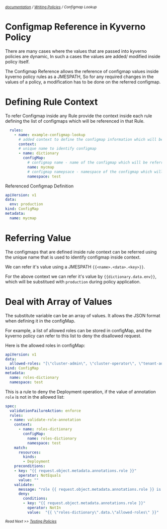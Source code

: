 <small>*[documentation](/README.md#documentation) / [Writing Policies](/documentation/writing-policies.md) / Configmap Lookup*</small>

# Configmap Reference in Kyverno Policy

There are many cases where the values that are passed into kyverno policies are dynamic, In such a cases the values are added/ modified inside policy itself.

The Configmap Reference allows the reference of configmap values inside kyverno policy rules as a JMESPATH, So for any required changes in the values of a policy, a modification has to be done on the referred configmap.

# Defining Rule Context

To refer Configmap inside any Rule provide the context inside each rule defining the list of configmaps which will be referenced in that Rule.

````yaml
  rules:
    - name: example-configmap-lookup
      # added context to define the configmap information which will be referred 
      context:
      # unique name to identify configmap
      - name: dictionary
        configMap: 
          # configmap name - name of the configmap which will be referred
          name: mycmap
          # configmap namepsace - namespace of the configmap which will be referred
          namespace: test
````

Referenced Configmap Definition

````yaml
apiVersion: v1
data:
  env: production
kind: ConfigMap
metadata:
  name: mycmap
````

# Referring Value

The configmaps that are defined inside rule context can be referred using the unique name that is used to identify configmap inside context.

We can refer it's value using a JMESPATH `{{<name>.<data>.<key>}}`. 

For the above context we can refer it's value by `{{dictionary.data.env}}`, which will be substitued with `production` during policy application.

# Deal with Array of Values

The substitute variable can be an array of values. It allows the JSON format when defining it in the configMap.

For example, a list of allowed roles can be stored in configMap, and the kyverno policy can refer to this list to deny the disallowed request.

Here is the allowed roles in configMap:
````yaml
apiVersion: v1
data:
  allowed-roles: "[\"cluster-admin\", \"cluster-operator\", \"tenant-admin\"]"
kind: ConfigMap
metadata:
  name: roles-dictionary
  namespace: test
````


This is a rule to deny the Deployment operation, if the value of annotation `role` is not in the allowed list:
````yaml
spec:
  validationFailureAction: enforce
  rules:
  - name: validate-role-annotation
    context:
      - name: roles-dictionary
        configMap: 
          name: roles-dictionary
          namespace: test
    match:
      resources:
        kinds:
        - Deployment
    preconditions:
    - key: "{{ request.object.metadata.annotations.role }}"
      operator: NotEquals
      value: ""
    validate:
      message: "role {{ request.object.metadata.annotations.role }} is not in the allowed list {{ \"roles-dictionary\".data.\"allowed-roles\" }}"
      deny:
        conditions: 
        - key: "{{ request.object.metadata.annotations.role }}"
          operator: NotIn
          value:  "{{ \"roles-dictionary\".data.\"allowed-roles\" }}"
````



<small>*Read Next >> [Testing Policies](/documentation/testing-policies.md)*</small>
